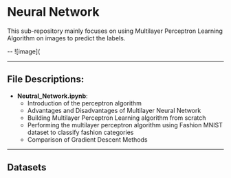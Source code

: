 # Neural Network

This sub-repository mainly focuses on using Multilayer Perceptron Learning Algorithm on images to predict the labels.

--
![image](

---
## File Descriptions:
* **Neutral_Network.ipynb**:
   - Introduction of the perceptron algorithm
   - Advantages and Disadvantages of Multilayer Neural Network
   - Building Multilayer Perceptron Learning algorithm from scratch
   - Performing the multilayer perceptron algorithm using Fashion MNIST dataset to classify fashion categories
   - Comparison of Gradient Descent Methods
  
---
## Datasets
